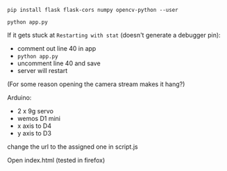 `pip install flask flask-cors numpy opencv-python --user`

`python app.py`

If it gets stuck at `Restarting with stat` (doesn't generate a debugger pin):

 * comment out line 40 in app
 * `python app.py`
 * uncomment line 40 and save
 * server will restart

(For some reason opening the camera stream makes it hang?)

Arduino:

 * 2 x 9g servo
 * wemos D1 mini
 * x axis to D4
 * y axis to D3

change the url to the assigned one in script.js

Open index.html (tested in firefox)